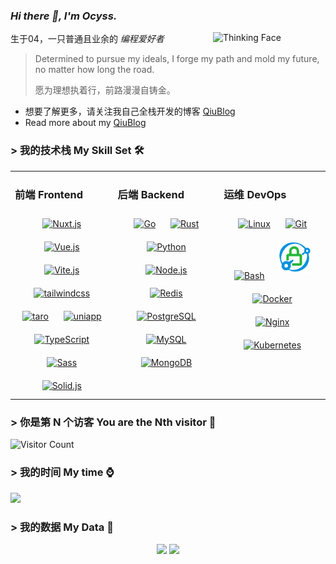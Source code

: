 ### _Hi there 👋, I'm Ocyss._

<!-- img align="right" src="https://raw.githubusercontent.com/Tarikul-Islam-Anik/Animated-Fluent-Emojis/master/Emojis/Smilies/Woozy%20Face.png" alt="Woozy Face" width="180" /-->
<img align="right" src="https://raw.githubusercontent.com/Tarikul-Islam-Anik/Animated-Fluent-Emojis/master/Emojis/Smilies/Thinking%20Face.png" alt="Thinking Face" width="180" />
<!-- https://animated-fluent-emoji.vercel.app/ -->

生于04，一只普通且业余的 *编程爱好者*
> Determined to pursue my ideals, I forge my path and mold my future, no matter how long the road.
> 
> 愿为理想执着行，前路漫漫自铸金。

- 想要了解更多，请关注我自己全栈开发的博客 [QiuBlog](https://ocyss.icu/)
- Read more about my [QiuBlog](https://ocyss.icu/)

### > 我的技术栈 My Skill Set  🛠️
<div align="center">  
<table><tr><td valign="top" width="32%">


### 前端 Frontend  

<div align="center">  
<a href="https://nuxt.com/" target="_blank"><img style="margin: 10px" src="https://cdn.worldvectorlogo.com/logos/nuxt-2.svg" alt="Nuxt.js" height="50" /></a> 
<a href="https://vuejs.org/" target="_blank"><img style="margin: 10px" src="https://profilinator.rishav.dev/skills-assets/vuejs-original-wordmark.svg" alt="Vue.js" height="50" /></a>  
<a href="https://vitejs.dev/" target="_blank"><img style="margin: 10px" src="https://cdn.worldvectorlogo.com/logos/vitejs.svg" alt="Vite.js" height="50" /></a>  
<a href="https://tailwindcss.com/" target="_blank"><img style="margin: 10px" src="https://cdn.worldvectorlogo.com/logos/tailwindcss.svg" alt="tailwindcss" height="50" width="50" /></a>  
<a href="https://docs.taro.zone/docs/" target="_blank"><img style="margin: 10px" src="https://docs.taro.zone/img/logo-taro.png" alt="taro" height="50" width="50" /></a>  
<a href="https://uniapp.dcloud.net.cn/" target="_blank"><img style="margin: 10px" src="https://qiniu-web-assets.dcloud.net.cn/unidoc/zh/uni.png" alt="uniapp" height="50" width="50" /></a>  
<a href="https://www.typescriptlang.org/" target="_blank"><img style="margin: 10px" src="https://profilinator.rishav.dev/skills-assets/typescript-original.svg" alt="TypeScript" height="50" /></a>  
<a href="https://sass-lang.com/" target="_blank"><img style="margin: 10px" src="https://profilinator.rishav.dev/skills-assets/sass-original.svg" alt="Sass" height="50" /></a>  
<a href="https://www.solidjs.com/" target="_blank"><img style="margin: 10px" src="https://www.solidjs.cn/assets/logo-123b04bc.svg" alt="Solid.js" height="50" /></a>  
</div>


</td><td valign="top" width="33%">



### 后端 Backend  

<div align="center">  
<a href="https://go.dev/" target="_blank"><img style="margin: 10px" src="https://profilinator.rishav.dev/skills-assets/go-original.svg" alt="Go" height="50" /></a>  
<a href="https://www.rust-lang.org/" target="_blank"><img style="margin: 10px" src="https://www.rustacean.net/assets/rustacean-orig-noshadow.svg" alt="Rust" height="50" width="50" /></a>  
<a href="https://www.python.org/" target="_blank"><img style="margin: 10px" src="https://profilinator.rishav.dev/skills-assets/python-original.svg" alt="Python" height="50" /></a>  
<a href="https://nodejs.org/" target="_blank"><img style="margin: 10px" src="https://profilinator.rishav.dev/skills-assets/nodejs-original-wordmark.svg" alt="Node.js" height="50" /></a>  
<a href="https://redis.io/" target="_blank"><img style="margin: 10px" src="https://profilinator.rishav.dev/skills-assets/redis-original-wordmark.svg" alt="Redis" height="50" /></a>  
<a href="https://www.postgresql.org/" target="_blank"><img style="margin: 10px" src="https://profilinator.rishav.dev/skills-assets/postgresql-original-wordmark.svg" alt="PostgreSQL" height="50" /></a>  
<a href="https://www.mysql.com/" target="_blank"><img style="margin: 10px" src="https://profilinator.rishav.dev/skills-assets/mysql-original-wordmark.svg" alt="MySQL" height="50" /></a>  
<a href="https://www.mongodb.com/" target="_blank"><img style="margin: 10px" src="https://profilinator.rishav.dev/skills-assets/mongodb-original-wordmark.svg" alt="MongoDB" height="50" /></a>  
</div>


</td><td valign="top" width="33%">



### 运维 DevOps  

<div align="center">  
<a href="https://www.linux.org/" target="_blank"><img style="margin: 10px" src="https://profilinator.rishav.dev/skills-assets/linux-original.svg" alt="Linux" height="50" /></a>  
<a href="https://github.com/" target="_blank"><img style="margin: 10px" src="https://profilinator.rishav.dev/skills-assets/git-scm-icon.svg" alt="Git" height="50" /></a>  
<a href="https://www.gnu.org/software/bash/" target="_blank"><img style="margin: 10px" src="https://profilinator.rishav.dev/skills-assets/gnu_bash-icon.svg" alt="Bash" height="50" /></a>  
<a href="https://caddyserver.com/" target="_blank"><img style="margin: 10px" src="https://raw.githubusercontent.com/caddyserver/website/refs/heads/master/src/resources/images/favicon.png" alt="Caddy" height="50" /></a>  
<a href="https://www.docker.com/" target="_blank"><img style="margin: 10px" src="https://profilinator.rishav.dev/skills-assets/docker-original-wordmark.svg" alt="Docker" height="50" /></a>  
<a href="https://www.nginx.com/" target="_blank"><img style="margin: 10px" src="https://profilinator.rishav.dev/skills-assets/nginx-original.svg" alt="Nginx" height="50" /></a>  
<a href="https://kubernetes.io/" target="_blank"><img style="margin: 10px" src="https://profilinator.rishav.dev/skills-assets/kubernetes-icon.svg" alt="Kubernetes" height="50" /></a>  
</div>


</td></tr>
</table>
</div>




### > 你是第 N 个访客 You are the Nth visitor 🎉

![Visitor Count](https://profile-counter.glitch.me/Ocyss/count.svg)

### > 我的时间 My time ⌚

![](https://github-readme-stats.vercel.app/api/wakatime?username=Ocyss_04&api_domain=wakapi.vip.ocyss.icu&bg_color=2D3748&title_color=2F855A&icon_color=2F855A&text_color=ffffff&custom_title=Wakapi%20Month%20Stats&layout=compact&langs_count=50)

### > 我的数据 My Data 🎃

<div align="center"> 

<img style="margin: 0px" src="https://stats.justsong.cn/api/github?username=Ocyss&lang=zh-CN&theme=dark" width="49%" />
<img style="margin: 0px" src="https://stats.justsong.cn/api/leetcode?username=Ocyss&cn=true&theme=dark&lang=zh-CN" width="49%" />

<!-- ![](https://stats.justsong.cn/api/juejin?id=3598045752595991&lang=zh-CN&theme=dark)![](https://stats.justsong.cn/api/bilibili/?id=327014906&theme=dark&lang=zh-CN) -->

</div>
